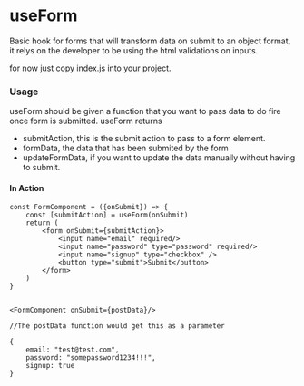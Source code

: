 # useForm

Basic hook for forms that will transform data on submit to an object format, it relys on the developer to be using the html validations on inputs. 

for now just copy index.js into your project. 

### Usage

useForm should be given a function that you want to pass data to do fire once form is submitted. useForm returns 

- submitAction, this is the submit action to pass to a form element. 
- formData, the data that has been submited by the form
- updateFormData, if you want to update the data manually without having to submit. 

#### In Action 

```
const FormComponent = ({onSubmit}) => {
    const [submitAction] = useForm(onSubmit)
    return (
        <form onSubmit={submitAction}>
            <input name="email" required/>
            <input name="password" type="password" required/>
            <input name="signup" type="checkbox" />
            <button type="submit">Submit</button>
        </form>
    )
}


<FormComponent onSubmit={postData}/>

//The postData function would get this as a parameter

{
    email: "test@test.com",
    password: "somepassword1234!!!",
    signup: true
}

```




